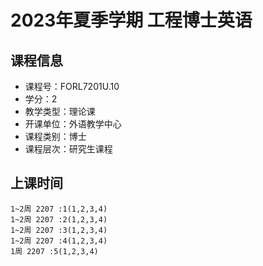 # 2023年夏季学期 工程博士英语 






## 课程信息

- 课程号：FORL7201U.10
- 学分：2
- 教学类型：理论课
- 开课单位：外语教学中心
- 课程类别：博士
- 课程层次：研究生课程

## 上课时间

```
1~2周 2207 :1(1,2,3,4)
1~2周 2207 :2(1,2,3,4)
1~2周 2207 :3(1,2,3,4)
1~2周 2207 :4(1,2,3,4)
1周 2207 :5(1,2,3,4)
```

